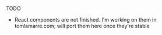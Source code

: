 TODO

* React components are not finished. I'm working on them in tomlamarre.com; will port them here once they're stable
